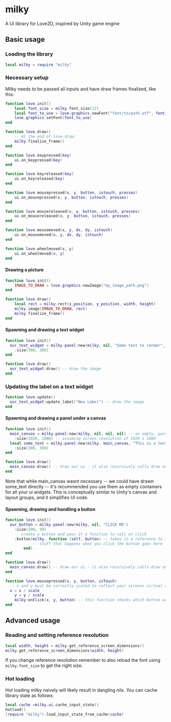 # milky
A UI library for Love2D, inspired by Unity game engine

## Basic usage
### Loading the library
```lua
local milky = require "milky"
```
### Necessary setup
Milky needs to be passed all inputs and have draw frames finalized, like this:
```lua
function love.init()
	local font_size = milky.font_size(12)
	local font_to_use = love.graphics.newFont("font/to/path.otf", font_size)
	love.graphics.setFont(font_to_use)
end

function love.draw()
	-- At the end of love.draw:
	milky.finalize_frame()
end

function love.keypressed(key)
	ui.on_keypressed(key)
end

function love.keyreleased(key)
	ui.on_keyreleased(key)
end

function love.mousepressed(x, y, button, istouch, presses)
	ui.on_mousepressed(x, y, button, istouch, presses)
end

function love.mousereleased(x, y, button, istouch, presses)
	ui.on_mousereleased(x, y, button, istouch, presses)
end

function love.mousemoved(x, y, dx, dy, istouch)
	ui.on_mousemoved(x, y, dx, dy, istouch)
end

function love.wheelmoved(x, y)
	ui.on_wheelmoved(x, y)
end
```
#### Drawing a picture
```lua
function love.init()
 	IMAGE_TO_DRAW = love.graphics.newImage("my_image_path.png")
end

function love.draw()
	local rect = milky.rect(x_position, y_position, width, height)
	milky.image(IMAGE_TO_DRAW, rect)
	milky.finalize_frame()
end
```

#### Spawning and drawing a text widget
```lua
function love.init()
  our_text_widget = milky.panel:new(milky, nil, "Some text to render", nil)
    :size(300, 300)
end

function love.draw()
  our_text_widget:draw() -- draw the image
end
```
### Updating the label on a text widget
```lua
function love.update()
  our_text_widget:update_label("New Label") -- draw the image
end
```
#### Spawning and drawing a panel under a canvas
```lua
function love.init()
  main_canvas = milky.panel:new(milky, nil, nil, nil) -- an empty, parentless panel - serves as a conceptual equivalent of Unity's canvas
    :size(1920, 1080) -- assuming screen resolution of 1920 x 1080
  local some_text = milky.panel:new(milky, main_canvas, "This is a text panel", nil) -- create a panel with main_canvas as its parent, it'll render "This is a text panel" at its position when main_canvas is drawn
    :size(300, 300)
end

function love.draw()
  main_canvas:draw() -- draw our ui - it also recursively calls draw on all its children
end
```
Note that while main_canvas wasnt necessary -- we could have drawn some_text directly -- it's recommended you use them as empty containers for all your ui widgets. This is conceptually similar to Unity's canvas and layout groups, and it simplifies UI code.


#### Spawning, drawing and handling a button
```lua
function love.init()
  our_button = milky.panel:new(milky, nil, "CLICK ME")
    :size(100, 50)
    -- create a button and pass it a function to call on click
    :button(milky, function (self, button) -- takes in a reference to self and a reference to a button pressed on the keyboard
			-- stuff that happens when you click the button goes here
		end)
end

function love.draw()
  main_canvas:draw() -- draw our ui - it also recursively calls draw on all its children
end

function love.mousepressed(x, y, button, isTouch)
  -- x and y must be correctly scaled to reflect your screens virtual resolution
  x = x / scale
	y = y / scale
	milky:onClick(x, y, button) -- this function checks which button was activated with the clicks and calls its onClick function
end
```



## Advanced usage
### Reading and setting reference resolution
```lua
local width, height = milky.get_reference_screen_dimensions()
milky.get_reference_screen_dimensions(width, height)
```
If you change reference resolution remember to also reload the font using `milky.font_size` to get the right size.
### Hot loading
Hot loading milky naively will likely result in dangling nils. You can cache library state as follows:
```lua
local cache =milky.ui.cache_input_state()
hotload()
(require "milky").load_input_state_from_cache(cache)
